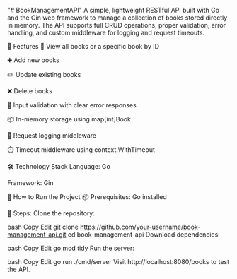 "# BookManagementAPI" 
A simple, lightweight RESTful API built with Go and the Gin web framework to manage a collection of books stored directly in memory. The API supports full CRUD operations, proper validation, error handling, and custom middleware for logging and request timeouts.


🚀 Features
📖 View all books or a specific book by ID

➕ Add new books

✏️ Update existing books

❌ Delete books

🧠 Input validation with clear error responses

📦 In-memory storage using map[int]Book

📃 Request logging middleware

⏱️ Timeout middleware using context.WithTimeout

🛠️ Technology Stack
Language: Go

Framework: Gin









🧱 How to Run the Project
📦 Prerequisites:
Go installed

🔧 Steps:
Clone the repository:

bash
Copy
Edit
git clone https://github.com/your-username/book-management-api.git
cd book-management-api
Download dependencies:

bash
Copy
Edit
go mod tidy
Run the server:

bash
Copy
Edit
go run ./cmd/server
Visit http://localhost:8080/books to test the API.

